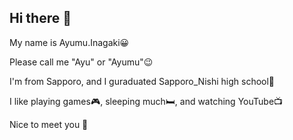 ## Hi there 👋
My name is Ayumu.Inagaki😀

Please call me "Ayu" or "Ayumu"😉

I'm from Sapporo, and I guraduated Sapporo_Nishi high school🏫

I like playing games🎮, sleeping much🛏, and watching YouTube📺

Nice to meet you 👋

<!--
**AreyouAyu1930/AreyouAyu1930** is a ✨ _special_ ✨ repository because its `README.md` (this file) appears on your GitHub profile.

Here are some ideas to get you started:

- 🔭 I’m currently working on ...
- 🌱 I’m currently learning ...
- 👯 I’m looking to collaborate on ...
- 🤔 I’m looking for help with ...
- 💬 Ask me about ...
- 📫 How to reach me: ...
- 😄 Pronouns: ...
- ⚡ Fun fact: ...
-->
